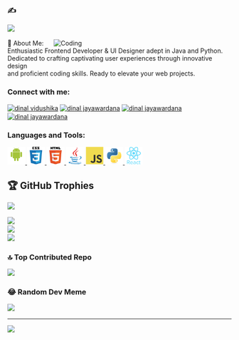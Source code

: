 ### ✍️ 
![](https://quotes-github-readme.vercel.app/api?type=horizontal&theme=radical)

<img align="right" alt="Coding" width="400" src="https://user-images.githubusercontent.com/74038190/225813708-98b745f2-7d22-48cf-9150-083f1b00d6c9.gif">
💫 About Me:
<br>Enthusiastic Frontend Developer & UI Designer adept in Java and Python. <br>Dedicated to crafting captivating user experiences through innovative design<br> and proficient coding skills. Ready to elevate your web projects.


<h3 align="left">Connect with me:</h3>
<p align="left">
<a href="https://twitter.com/dinal vidushika" target="blank"><img align="center" src="https://raw.githubusercontent.com/rahuldkjain/github-profile-readme-generator/master/src/images/icons/Social/twitter.svg" alt="dinal vidushika" height="30" width="40" /></a>
<a href="https://linkedin.com/in/dinal jayawardana" target="blank"><img align="center" src="https://raw.githubusercontent.com/rahuldkjain/github-profile-readme-generator/master/src/images/icons/Social/linked-in-alt.svg" alt="dinal jayawardana" height="30" width="40" /></a>
<a href="https://fb.com/dinal jayawardana" target="blank"><img align="center" src="https://raw.githubusercontent.com/rahuldkjain/github-profile-readme-generator/master/src/images/icons/Social/facebook.svg" alt="dinal jayawardana" height="30" width="40" /></a>
<a href="https://instagram.com/dinal jayawardana" target="blank"><img align="center" src="https://raw.githubusercontent.com/rahuldkjain/github-profile-readme-generator/master/src/images/icons/Social/instagram.svg" alt="dinal jayawardana" height="30" width="40" /></a>
</p>

<h3 align="left">Languages and Tools:</h3>

<p align="left"> <a href="https://developer.android.com" target="_blank" rel="noreferrer"> <img src="https://raw.githubusercontent.com/devicons/devicon/master/icons/android/android-original-wordmark.svg" alt="android" width="40" height="40"/> </a> <a href="https://www.w3schools.com/css/" target="_blank" rel="noreferrer"> <img src="https://raw.githubusercontent.com/devicons/devicon/master/icons/css3/css3-original-wordmark.svg" alt="css3" width="40" height="40"/> </a> <a href="https://www.w3.org/html/" target="_blank" rel="noreferrer"> <img src="https://raw.githubusercontent.com/devicons/devicon/master/icons/html5/html5-original-wordmark.svg" alt="html5" width="40" height="40"/> </a> <a href="https://www.java.com" target="_blank" rel="noreferrer"> <img src="https://raw.githubusercontent.com/devicons/devicon/master/icons/java/java-original.svg" alt="java" width="40" height="40"/> </a> <a href="https://developer.mozilla.org/en-US/docs/Web/JavaScript" target="_blank" rel="noreferrer"> <img src="https://raw.githubusercontent.com/devicons/devicon/master/icons/javascript/javascript-original.svg" alt="javascript" width="40" height="40"/> </a> <a href="https://www.python.org" target="_blank" rel="noreferrer"> <img src="https://raw.githubusercontent.com/devicons/devicon/master/icons/python/python-original.svg" alt="python" width="40" height="40"/> </a> <a href="https://reactjs.org/" target="_blank" rel="noreferrer"> <img src="https://raw.githubusercontent.com/devicons/devicon/master/icons/react/react-original-wordmark.svg" alt="react" width="40" height="40"/> </a> </p>

## 🏆 GitHub Trophies
![](https://github-profile-trophy.vercel.app/?username=dinalvidushika&theme=tokyonight&no-frame=false&no-bg=true&margin-w=4)<br/>

![](https://github-readme-stats.vercel.app/api?username=dinalvidushika&theme=tokyonight&hide_border=false&include_all_commits=true&count_private=true)<br/>
![](https://github-readme-streak-stats.herokuapp.com/?user=dinalvidushika&theme=tokyonight&hide_border=false)<br/>
![](https://github-readme-stats.vercel.app/api/top-langs/?username=dinalvidushika&theme=tokyonight&hide_border=false&include_all_commits=true&count_private=true&layout=compact)<br/>




### 🔝 Top Contributed Repo
![](https://github-contributor-stats.vercel.app/api?username=dinalvidushika&limit=5&theme=dark&combine_all_yearly_contributions=true)

### 😂 Random Dev Meme
<img src='https://randommeme-five.vercel.app/' style="height: 400px;"/>

---
[![](https://visitcount.itsvg.in/api?id=dinalvidushika&icon=3&color=6)](https://visitcount.itsvg.in)

<!-- Proudly created with GPRM ( https://gprm.itsvg.in ) -->
